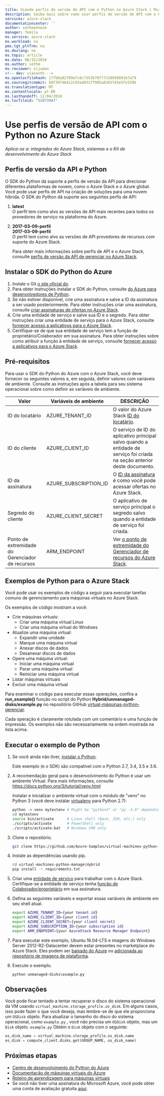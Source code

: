 ```yaml
---
title: Usando perfis de versão de API com o Python no Azure Stack | Microsoft Docs
description: Saiba mais sobre como usar perfis de versão de API com o Python no Azure Stack.
services: azure-stack
documentationcenter: ''
author: sethmanheim
manager: femila
ms.service: azure-stack
ms.workload: na
pms.tgt_pltfrm: na
ms.devlang: na
ms.topic: article
ms.date: 08/15/2018
ms.author: sethm
ms.reviewer: sijuman
<!-- dev: viananth -->
ms.openlocfilehash: 17fb8a82709e7c0c7353b70f7731895889167a79
ms.sourcegitcommit: b0f39746412c93a48317f985a8365743e5fe1596
ms.translationtype: MT
ms.contentlocale: pt-BR
ms.lasthandoff: 12/04/2018
ms.locfileid: "52873947"
---
```

# <a name="use-api-version-profiles-with-python-in-azure-stack"></a>Use perfis de versão de API com o Python no Azure Stack

*Aplica-se a: integrados do Azure Stack, sistemas e o Kit de desenvolvimento do Azure Stack*

## <a name="python-and-api-version-profiles"></a>Perfis de versão da API e Python

O SDK do Python dá suporte a perfis de versão da API para direcionar diferentes plataformas de nuvem, como o Azure Stack e o Azure global. Você pode usar perfis de API na criação de soluções para uma nuvem híbrida. O SDK do Python dá suporte aos seguintes perfis de API:

1. **latest**  
    O perfil tem como alvo as versões de API mais recentes para todos os provedores de serviço na plataforma do Azure.
2.  **2017-03-09-perfil**  
    **2017-03-09-perfil**  
    O perfil tem como alvo as versões de API provedores de recursos com suporte do Azure Stack.

    Para obter mais informações sobre perfis de API e o Azure Stack, consulte [perfis de versão da API de gerenciar no Azure Stack](azure-stack-version-profiles.md).

## <a name="install-azure-python-sdk"></a>Instalar o SDK do Python do Azure

1.  Instale o Git [o site oficial do](https://git-scm.com/book/en/v2/Getting-Started-Installing-Git).
2.  Para obter instruções instalar o SDK do Python, consulte [do Azure para desenvolvedores de Python](https://docs.microsoft.com/python/azure/python-sdk-azure-install?view=azure-python).
3.  Se não estiver disponível, crie uma assinatura e salve a ID da assinatura a ser usado posteriormente. Para obter instruções criar uma assinatura, consulte [criar assinaturas de ofertas no Azure Stack](../azure-stack-subscribe-plan-provision-vm.md). 
4.  Crie uma entidade de serviço e salve sua ID e o segredo. Para obter instruções criar uma entidade de serviço para o Azure Stack, consulte [fornecer acesso a aplicativos para o Azure Stack](../azure-stack-create-service-principals.md). 
5.  Certifique-se de que sua entidade de serviço tem a função de proprietário/Colaborador em sua assinatura. Para obter instruções sobre como atribuir a função à entidade de serviço, consulte [fornecer acesso a aplicativos para o Azure Stack](../azure-stack-create-service-principals.md).

## <a name="prerequisites"></a>Pré-requisitos

Para usar o SDK do Python do Azure com o Azure Stack, você deve fornecer os seguintes valores e, em seguida, definir valores com variáveis de ambiente. Consulte as instruções após a tabela para seu sistema operacional sobre como definir as variáveis de ambiente. 

| Valor | Variáveis de ambiente | DESCRIÇÃO |
|---------------------------|-----------------------|-------------------------------------------------------------------------------------------------------------------------|
| ID do locatário | AZURE_TENANT_ID | O valor do Azure Stack [ID do locatário](../azure-stack-identity-overview.md). |
| ID do cliente | AZURE_CLIENT_ID | O serviço de ID do aplicativo principal salvo quando a entidade de serviço foi criada na seção anterior deste documento. |
| ID da assinatura | AZURE_SUBSCRIPTION_ID | O [ID da assinatura](../azure-stack-plan-offer-quota-overview.md#subscriptions) é como você pode acessar ofertas no Azure Stack. |
| Segredo do cliente | AZURE_CLIENT_SECRET | O aplicativo de serviço principal o segredo salvo quando a entidade de serviço foi criada. |
| Ponto de extremidade do Gerenciador de recursos | ARM_ENDPOINT | Ver [o ponto de extremidade do Gerenciador de recursos do Azure Stack](azure-stack-version-profiles-ruby.md#the-azure-stack-resource-manager-endpoint). |


## <a name="python-samples-for-azure-stack"></a>Exemplos de Python para o Azure Stack 

Você pode usar os exemplos de código a seguir para executar tarefas comuns de gerenciamento para máquinas virtuais no Azure Stack.

Os exemplos de código mostram a você:

- Crie máquinas virtuais:
    - Criar uma máquina virtual Linux
    - Criar uma máquina virtual do Windows
- Atualize uma máquina virtual:
    - Expandir uma unidade
    - Marque uma máquina virtual
    - Anexar discos de dados
    - Desanexar discos de dados
- Opere uma máquina virtual:
    - Iniciar uma máquina virtual
    - Parar uma máquina virtual
    - Reiniciar uma máquina virtual
- Listar máquinas virtuais
- Excluir uma máquina virtual

Para examinar o código para executar essas operações, confira a **run_example()** função no script do Python **Hybrid/unmanaged-disks/example.py** no repositório GitHub [ virtual-máquinas-python-gerenciar](https://github.com/viananth/virtual-machines-python-manage/tree/8643ed4bec62aae6fdb81518f68d835452872f88).

Cada operação é claramente rotulada com um comentário e uma função de impressão.
Os exemplos não são necessariamente na ordem mostrada na lista acima.


## <a name="run-the-python-sample"></a>Executar o exemplo de Python

1.  Se você ainda não tiver, [instalar o Python](https://www.python.org/downloads/).

    Este exemplo (e o SDK) são compatível com o Python 2.7, 3.4, 3.5 e 3.6.

2.  A recomendação geral para o desenvolvimento do Python é usar um ambiente Virtual. 
    Para mais informações, consulte https://docs.python.org/3/tutorial/venv.html
    
    Instalar e inicializar o ambiente virtual com o módulo de "venv" no Python 3 (você deve instalar [virtualenv](https://pypi.python.org/pypi/virtualenv) para Python 2.7):

    ````bash
    python -m venv mytestenv # Might be "python3" or "py -3.6" depending on your Python installation
    cd mytestenv
    source bin/activate      # Linux shell (Bash, ZSH, etc.) only
    ./scripts/activate       # PowerShell only
    ./scripts/activate.bat   # Windows CMD only
    ````

3.  Clone o repositório.

    ````bash
    git clone https://github.com/Azure-Samples/virtual-machines-python-manage.git
    ````

4.  Instale as dependências usando pip.

    ````bash
    cd virtual-machines-python-manage\Hybrid
    pip install -r requirements.txt
    ````

5.  Criar uma [entidade de serviço](https://docs.microsoft.com/azure/azure-stack/azure-stack-create-service-principals) para trabalhar com o Azure Stack. Certifique-se a entidade de serviço tenha [função de Colaborador/proprietário](https://docs.microsoft.com/azure/azure-stack/azure-stack-create-service-principals#assign-role-to-service-principal) em sua assinatura.

6.  Defina as seguintes variáveis e exportar essas variáveis de ambiente em seu shell atual. 

    ```bash
    export AZURE_TENANT_ID={your tenant id}
    export AZURE_CLIENT_ID={your client id}
    export AZURE_CLIENT_SECRET={your client secret}
    export AZURE_SUBSCRIPTION_ID={your subscription id}
    export ARM_ENDPOINT={your AzureStack Resource Manager Endpoint}
    ```

7.  Para executar este exemplo, Ubuntu 16.04-LTS e imagens do Windows Server 2012-R2-Datacenter devem estar presentes no marketplace do Azure Stack. Eles podem ser [baixado do Azure](https://docs.microsoft.com/azure/azure-stack/azure-stack-download-azure-marketplace-item) ou [adicionada ao repositório de imagens de plataforma](https://docs.microsoft.com/azure/azure-stack/azure-stack-add-vm-image).

8. Execute o exemplo.

    ```
    python unmanaged-disks\example.py
    ```

## <a name="notes"></a>Observações

Você pode ficar tentado a tentar recuperar o disco do sistema operacional da VM usando `virtual_machine.storage_profile.os_disk`.
Em alguns casos, isso pode fazer o que você deseja, mas lembre-se de que ele proporciona um `OSDisk` objeto.
Para atualizar o tamanho do disco do sistema operacional, como `example.py` , você não precisa um `OSDisk` objeto, mas um `Disk` objeto.
`example.py` Obtém o `Disk` objeto com o seguinte:

```python
os_disk_name = virtual_machine.storage_profile.os_disk.name
os_disk = compute_client.disks.get(GROUP_NAME, os_disk_name)
```

## <a name="next-steps"></a>Próximas etapas

- [Centro de desenvolvimento do Python do Azure](https://azure.microsoft.com/develop/python/)
- [Documentação de máquinas virtuais do Azure](https://azure.microsoft.com/services/virtual-machines/)
- [Roteiro de aprendizagem para máquinas virtuais](/learn/paths/deploy-a-website-with-azure-virtual-machines/)
- Se você não tiver uma assinatura do Microsoft Azure, você pode obter uma conta de avaliação gratuita [aqui](https://go.microsoft.com/fwlink/?LinkId=330212).
